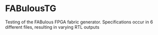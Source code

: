 # FABulousTG
Testing of the FABulous FPGA fabric generator. Specifications occur in 6 different files, resulting in varying RTL outputs
